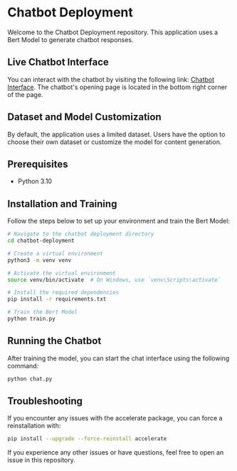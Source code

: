 # Chatbot Deployment

Welcome to the Chatbot Deployment repository. This application uses a Bert Model to generate chatbot responses.

## Live Chatbot Interface

You can interact with the chatbot by visiting the following link: [Chatbot Interface](https://plechatbot.ngrok.io/). The chatbot's opening page is located in the bottom right corner of the page.

## Dataset and Model Customization

By default, the application uses a limited dataset. Users have the option to choose their own dataset or customize the model for content generation.

## Prerequisites

- Python 3.10

## Installation and Training

Follow the steps below to set up your environment and train the Bert Model:

```bash
# Navigate to the chatbot deployment directory
cd chatbot-deployment

# Create a virtual environment
python3 -m venv venv

# Activate the virtual environment
source venv/bin/activate  # On Windows, use `venv\Scripts\activate`

# Install the required dependencies
pip install -r requirements.txt

# Train the Bert Model
python train.py
```
## Running the Chatbot
After training the model, you can start the chat interface using the following command:

```bash
python chat.py
```

## Troubleshooting
If you encounter any issues with the accelerate package, you can force a reinstallation with:
```bash
pip install --upgrade --force-reinstall accelerate
```

If you experience any other issues or have questions, feel free to open an issue in this repository.

